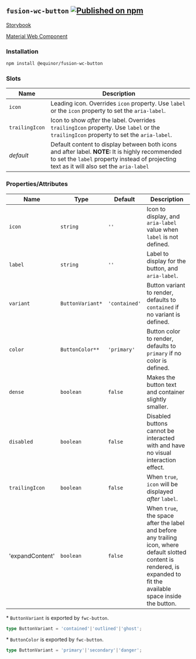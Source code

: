<!--prettier-ignore-start-->
## `fusion-wc-button` [![Published on npm](https://img.shields.io/npm/v/@equinor/fusion-wc-button.svg)](https://www.npmjs.com/package/@equinor/fusion-wc-button)

[Storybook](https://equinor.github.io/fusion-web-components/?path=/docs/basic-button)

[Material Web Component](https://github.com/material-components/material-components-web-components/tree/master/packages/button)

### Installation
```sh
npm install @equinor/fusion-wc-button
```

### Slots
| Name           | Description
| -------------- | -----------
| `icon`         | Leading icon. Overrides `icon` property. Use `label` or the `icon` property to set the `aria-label`.
| `trailingIcon` | Icon to show _after_ the label. Overrides `trailingIcon` property. Use `label` or the `trailingIcon` property to set the `aria-label`.
| _default_      | Default content to display between both icons and after label. __NOTE:__ It is highly recommended to set the `label` property instead of projecting text as it will also set the `aria-label`

### Properties/Attributes
| Name | Type | Default | Description
| ---- | ---- | ------- | -----------
| `icon` | `string` | `''` | Icon to display, and `aria-label` value when `label` is not defined.
| `label` | `string` | `''` | Label to display for the button, and `aria-label`.
| `variant` | `ButtonVariant*` | `'contained'` | Button variant to render, defaults to `contained` if no variant is defined.
| `color` | `ButtonColor**` | `'primary'` | Button color to render, defaults to `primary` if no color is defined.
| `dense` | `boolean` | `false` | Makes the button text and container slightly smaller.
| `disabled` | `boolean` | `false` | Disabled buttons cannot be interacted with and have no visual interaction effect.
| `trailingIcon` | `boolean` | `false` | When `true`, `icon` will be displayed _after_ `label`.
| 'expandContent' | `boolean` | `false` | When `true`, the space after the label and before any trailing icon, where default slotted content is rendered, is expanded to fit the available space inside the button.

\*  `ButtonVariant` is exported by `fwc-button`.
```ts
type ButtonVariant = 'contained'|'outlined'|'ghost';
```

\*  `ButtonColor` is exported by `fwc-button`.
```ts
type ButtonVariant = 'primary'|'secondary'|'danger';
```
<!--prettier-ignore-end-->
